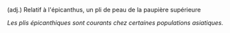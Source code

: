 (adj.) Relatif à l'épicanthus, un pli de peau de la paupière supérieure

*Les plis épicanthiques sont courants chez certaines populations asiatiques.*
